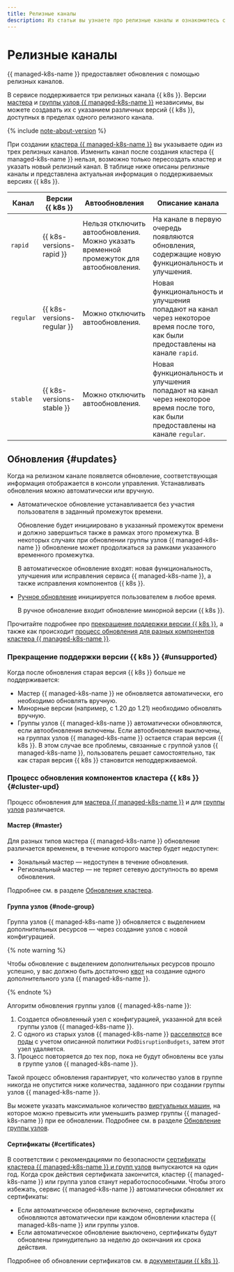 ```yaml
---
title: Релизные каналы
description: Из статьи вы узнаете про релизные каналы и ознакомитесь с особенностями их обновления.
---
```


# Релизные каналы


{{ managed-k8s-name }} предоставляет обновления с помощью релизных каналов.

В сервисе поддерживается три релизных канала {{ k8s }}. Версии [мастера](index.md#master) и [группы узлов {{ managed-k8s-name }}](index.md#node-group) независимы, вы можете создавать их с указанием различных версий {{ k8s }}, доступных в пределах одного релизного канала.

{% include [note-about-version](../../_includes/managed-kubernetes/note-about-version.md) %}

При создании [кластера {{ managed-k8s-name }}](index.md#kubernetes-cluster) вы указываете один из трех релизных каналов. Изменить канал после создания кластера {{ managed-k8s-name }} нельзя, возможно только пересоздать кластер и указать новый релизный канал. В таблице ниже описаны релизные каналы и представлена актуальная информация о поддерживаемых версиях {{ k8s }}.

Канал | Версии {{ k8s }} | Автообновления | Описание канала
--- | --- | --- | ---
`rapid`| {{ k8s-versions-rapid }} | Нельзя отключить автообновления. Можно указать временной промежуток для автообновления. | На канале в первую очередь появляются обновления, содержащие новую функциональность и улучшения.
`regular`| {{ k8s-versions-regular }} | Можно отключить автообновления. | Новая функциональность и улучшения попадают на канал через некоторое время после того, как были предоставлены на канале `rapid`.
`stable`| {{ k8s-versions-stable }} | Можно отключить автообновления. | Новая функциональность и улучшения попадают на канал через некоторое время после того, как были предоставлены на канале `regular`.

## Обновления {#updates}

Когда на релизном канале появляется обновление, соответствующая информация отображается в консоли управления. Устанавливать обновления можно автоматически или вручную.
* Автоматическое обновление устанавливается без участия пользователя в заданный промежуток времени.

  Обновление будет инициировано в указанный промежуток времени и должно завершиться также в рамках этого промежутка. В некоторых случаях при обновлении группы узлов {{ managed-k8s-name }} обновление может продолжаться за рамками указанного временного промежутка.

  В автоматическое обновление входят: новая функциональность, улучшения или исправления сервиса {{ managed-k8s-name }}, а также исправления компонентов {{ k8s }}.

* [Ручное обновление](../operations/update-kubernetes.md#cluster-manual-upgrade) инициируется пользователем в любое время.

  В ручное обновление входит обновление минорной версии {{ k8s }}.

Прочитайте подробнее про [прекращение поддержки версии {{ k8s }}](#unsupported), а также как происходит [процесс обновления для разных компонентов кластера {{ managed-k8s-name }}](#cluster-upd).

### Прекращение поддержки версии {{ k8s }} {#unsupported}

Когда после обновления старая версия {{ k8s }} больше не поддерживается:
* Мастер {{ managed-k8s-name }} не обновляется автоматически, его необходимо обновлять вручную.
* Минорные версии (например, с 1.20 до 1.21) необходимо обновлять вручную.
* Группы узлов {{ managed-k8s-name }} автоматически обновляются, если автообновления включены. Если автообновления выключены, на группах узлов {{ managed-k8s-name }} остается старая версия {{ k8s }}. В этом случае все проблемы, связанные с группой узлов {{ managed-k8s-name }}, пользователь решает самостоятельно, так как старая версия {{ k8s }} становится неподдерживаемой.

### Процесс обновления компонентов кластера {{ k8s }} {#cluster-upd}

Процесс обновления для [мастера {{ managed-k8s-name }}](#master) и для [группы узлов](#node-group) различается.

#### Мастер {#master}

Для разных типов мастера {{ managed-k8s-name }} обновление различается временем, в течение которого мастер будет недоступен:
* Зональный мастер — недоступен в течение обновления.
* Региональный мастер — не теряет сетевую доступность во время обновления.

Подробнее см. в разделе [Обновление кластера](../operations/update-kubernetes.md#cluster-upgrade).

#### Группа узлов {#node-group}

Группа узлов {{ managed-k8s-name }} обновляется с выделением дополнительных ресурсов — через создание узлов с новой конфигурацией.

{% note warning %}

Чтобы обновление с выделением дополнительных ресурсов прошло успешно, у вас должно быть достаточно [квот](limits.md) на создание одного дополнительного узла {{ managed-k8s-name }}.

{% endnote %}

Алгоритм обновления группы узлов {{ managed-k8s-name }}:
1. Создается обновленный узел с конфигурацией, указанной для всей группы узлов {{ managed-k8s-name }}.
1. С одного из старых узлов {{ managed-k8s-name }} [расселяются](node-group/node-drain.md) все [поды](index.md#pod) с учетом описанной политики `PodDisruptionBudgets`, затем этот узел удаляется.
1. Процесс повторяется до тех пор, пока не будут обновлены все узлы в группе узлов {{ managed-k8s-name }}.

Такой процесс обновления гарантирует, что количество узлов в группе никогда не опустится ниже количества, заданного при создании группы узлов {{ managed-k8s-name }}.

Вы можете указать максимальное количество [виртуальных машин](../../compute/concepts/vm.md), на которое можно превысить или уменьшить размер группы {{ managed-k8s-name }} при ее обновлении. Подробнее см. в разделе [Обновление группы узлов](../operations/update-kubernetes.md#node-group-upgrade).

#### Сертификаты {#certificates}

В соответствии с рекомендациями по безопасности [сертификаты кластера {{ managed-k8s-name }} и групп узлов](https://kubernetes.io/docs/setup/best-practices/certificates/) выпускаются на один год. Когда срок действия сертификата закончится, кластер {{ managed-k8s-name }} или группа узлов станут неработоспособными. Чтобы этого избежать, сервис {{ managed-k8s-name }} автоматически обновляет их сертификаты:
* Если автоматическое обновление включено, сертификаты обновляются автоматически при каждом обновлении кластера {{ managed-k8s-name }} или группы узлов.
* Если автоматическое обновление выключено, сертификаты будут обновлены принудительно за неделю до окончания их срока действия.

Подробнее об обновлении сертификатов см. в [документации {{ k8s }}](https://kubernetes.io/docs/tasks/tls/certificate-rotation/).
